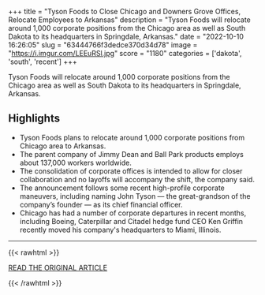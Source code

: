 +++
title = "Tyson Foods to Close Chicago and Downers Grove Offices, Relocate Employees to Arkansas"
description = "Tyson Foods will relocate around 1,000 corporate positions from the Chicago area as well as South Dakota to its headquarters in Springdale, Arkansas."
date = "2022-10-10 16:26:05"
slug = "63444766f3dedce370d34d78"
image = "https://i.imgur.com/LEEuRSl.jpg"
score = "1180"
categories = ['dakota', 'south', 'recent']
+++

Tyson Foods will relocate around 1,000 corporate positions from the Chicago area as well as South Dakota to its headquarters in Springdale, Arkansas.

## Highlights

- Tyson Foods plans to relocate around 1,000 corporate positions from Chicago area to Arkansas.
- The parent company of Jimmy Dean and Ball Park products employs about 137,000 workers worldwide.
- The consolidation of corporate offices is intended to allow for closer collaboration and no layoffs will accompany the shift, the company said.
- The announcement follows some recent high-profile corporate maneuvers, including naming John Tyson — the great-grandson of the company’s founder — as its chief financial officer.
- Chicago has had a number of corporate departures in recent months, including Boeing, Caterpillar and Citadel hedge fund CEO Ken Griffin recently moved his company's headquarters to Miami, Illinois.

---

{{< rawhtml >}}
  <p class="article-category">
    <a target="_blank" href="https://www.nbcchicago.com/news/local/tyson-foods-to-close-chicago-and-downers-grove-offices-relocate-employees-to-arkansas/2959153/">READ THE ORIGINAL ARTICLE</a>
  </p>
{{< /rawhtml >}}
